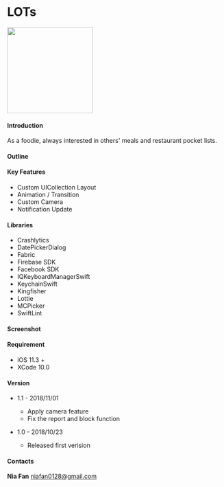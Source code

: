 # LOTs

<a href="https://itunes.apple.com/us/app/lots/id1439182743?l=zh&ls=1&mt=8"><img src="https://imgurl.org/temp/1811/79e15d026616cee0.png" width="200"></a>

#### Introduction
As a foodie, always interested in others' meals and restaurant pocket lists.

#### Outline



#### Key Features

* Custom UICollection Layout
* Animation / Transition
* Custom Camera
* Notification Update


#### Libraries

* Crashlytics
* DatePickerDialog
* Fabric
* Firebase SDK
* Facebook SDK
* IQKeyboardManagerSwift
* KeychainSwift
* Kingfisher
* Lottie
* MCPicker
* SwiftLint

#### Screenshot


#### Requirement

* iOS 11.3 +
* XCode 10.0

#### Version

* 1.1 - 2018/11/01
  * Apply camera feature
  * Fix the report and block function


* 1.0 - 2018/10/23
  * Released first verision

#### Contacts
**Nia Fan**
niafan0128@gmail.com

